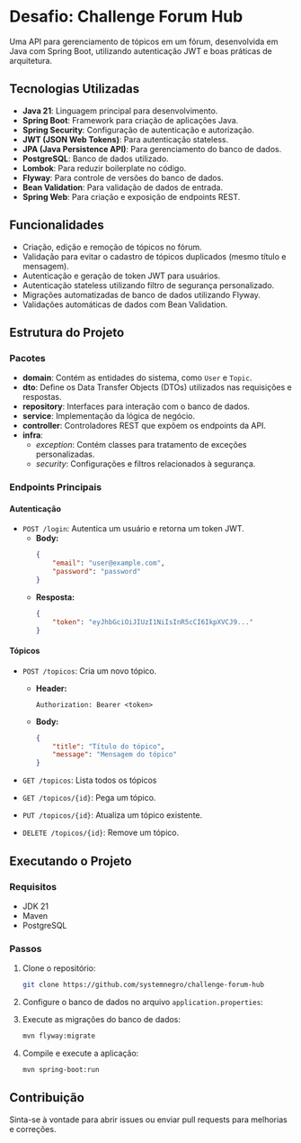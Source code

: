 # Desafio: Challenge Forum Hub

Uma API para gerenciamento de tópicos em um fórum, desenvolvida em Java com Spring Boot, utilizando autenticação JWT e boas práticas de arquitetura.

## Tecnologias Utilizadas

- **Java 21**: Linguagem principal para desenvolvimento.
- **Spring Boot**: Framework para criação de aplicações Java.
- **Spring Security**: Configuração de autenticação e autorização.
- **JWT (JSON Web Tokens)**: Para autenticação stateless.
- **JPA (Java Persistence API)**: Para gerenciamento do banco de dados.
- **PostgreSQL**: Banco de dados utilizado.
- **Lombok**: Para reduzir boilerplate no código.
- **Flyway**: Para controle de versões do banco de dados.
- **Bean Validation**: Para validação de dados de entrada.
- **Spring Web**: Para criação e exposição de endpoints REST.

## Funcionalidades

- Criação, edição e remoção de tópicos no fórum.
- Validação para evitar o cadastro de tópicos duplicados (mesmo título e mensagem).
- Autenticação e geração de token JWT para usuários.
- Autenticação stateless utilizando filtro de segurança personalizado.
- Migrações automatizadas de banco de dados utilizando Flyway.
- Validações automáticas de dados com Bean Validation.

## Estrutura do Projeto

### Pacotes

- **domain**: Contém as entidades do sistema, como `User` e `Topic`.
- **dto**: Define os Data Transfer Objects (DTOs) utilizados nas requisições e respostas.
- **repository**: Interfaces para interação com o banco de dados.
- **service**: Implementação da lógica de negócio.
- **controller**: Controladores REST que expõem os endpoints da API.
- **infra**:
  - *exception*: Contém classes para tratamento de exceções personalizadas.
  - *security*: Configurações e filtros relacionados à segurança.


### Endpoints Principais

#### Autenticação

- `POST /login`: Autentica um usuário e retorna um token JWT.
  - **Body:**
    ```json
    {
        "email": "user@example.com",
        "password": "password"
    }
    ```
  - **Resposta:**
    ```json
    {
        "token": "eyJhbGciOiJIUzI1NiIsInR5cCI6IkpXVCJ9..."
    }
    ```

#### Tópicos

- `POST /topicos`: Cria um novo tópico.

  - **Header:**
    ```
    Authorization: Bearer <token>
    ```
  - **Body:**
    ```json
    {
        "title": "Título do tópico",
        "message": "Mensagem do tópico"
    }
    ```

- `GET /topicos`: Lista todos os tópicos

- `GET /topicos/{id}`: Pega um tópico.

- `PUT /topicos/{id}`: Atualiza um tópico existente.

- `DELETE /topicos/{id}`: Remove um tópico.


## Executando o Projeto

### Requisitos

- JDK 21
- Maven
- PostgreSQL

### Passos

1. Clone o repositório:

   ```bash
   git clone https://github.com/systemnegro/challenge-forum-hub
   ```

2. Configure o banco de dados no arquivo `application.properties`:

3. Execute as migrações do banco de dados:

   ```bash
   mvn flyway:migrate
   ```

4. Compile e execute a aplicação:

   ```bash
   mvn spring-boot:run
   ```

## Contribuição

Sinta-se à vontade para abrir issues ou enviar pull requests para melhorias e correções.


